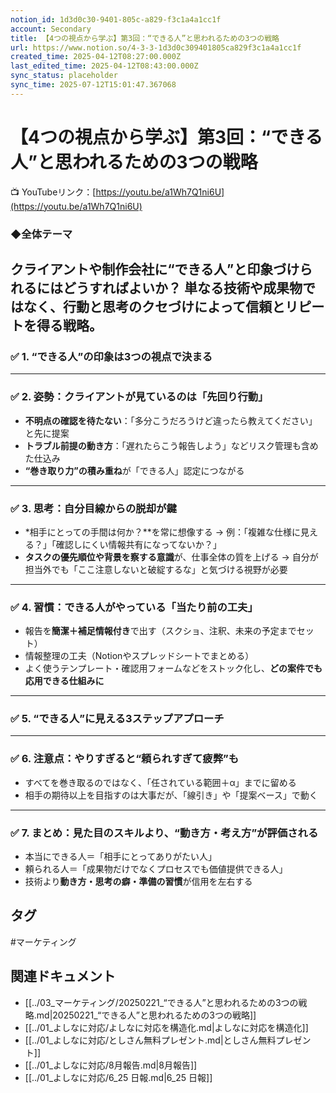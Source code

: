 ```yaml
---
notion_id: 1d3d0c30-9401-805c-a829-f3c1a4a1cc1f
account: Secondary
title: 【4つの視点から学ぶ】第3回：“できる人”と思われるための3つの戦略
url: https://www.notion.so/4-3-3-1d3d0c309401805ca829f3c1a4a1cc1f
created_time: 2025-04-12T08:27:00.000Z
last_edited_time: 2025-04-12T08:43:00.000Z
sync_status: placeholder
sync_time: 2025-07-12T15:01:47.367068
---
```

# 【4つの視点から学ぶ】第3回：“できる人”と思われるための3つの戦略

📺 YouTubeリンク：[https://youtu.be/a1Wh7Q1ni6U](https://youtu.be/a1Wh7Q1ni6U)
### ◆全体テーマ
**クライアントや制作会社に“できる人”と印象づけられるにはどうすればよいか？**
単なる技術や成果物ではなく、**行動と思考のクセづけ**によって信頼とリピートを得る戦略。
---
### ✅ 1. “できる人”の印象は3つの視点で決まる
---
### ✅ 2. 姿勢：クライアントが見ているのは「先回り行動」
- **不明点の確認を待たない**：「多分こうだろうけど違ったら教えてください」と先に提案
- **トラブル前提の動き方**：「遅れたらこう報告しよう」などリスク管理も含めた仕込み
- **“巻き取り力”の積み重ね**が「できる人」認定につながる
---
### ✅ 3. 思考：自分目線からの脱却が鍵
- *相手にとっての手間は何か？**を常に想像する
  → 例：「複雑な仕様に見える？」「確認しにくい情報共有になってないか？」
- **タスクの優先順位や背景を察する意識**が、仕事全体の質を上げる
  → 自分が担当外でも「ここ注意しないと破綻するな」と気づける視野が必要
---
### ✅ 4. 習慣：できる人がやっている「当たり前の工夫」
- 報告を**簡潔＋補足情報付き**で出す（スクショ、注釈、未来の予定までセット）
- 情報整理の工夫（Notionやスプレッドシートでまとめる）
- よく使うテンプレート・確認用フォームなどをストック化し、**どの案件でも応用できる仕組みに**
---
### ✅ 5. “できる人”に見える3ステップアプローチ
---
### ✅ 6. 注意点：やりすぎると“頼られすぎて疲弊”も
- すべてを巻き取るのではなく、「任されている範囲＋α」までに留める
- 相手の期待以上を目指すのは大事だが、「線引き」や「提案ベース」で動く
---
### ✅ 7. まとめ：見た目のスキルより、“動き方・考え方”が評価される
- 本当にできる人＝「相手にとってありがたい人」
- 頼られる人＝「成果物だけでなくプロセスでも価値提供できる人」
- 技術より**動き方・思考の癖・準備の習慣**が信用を左右する

## タグ

#マーケティング 

## 関連ドキュメント

- [[../03_マーケティング/20250221_“できる人”と思われるための3つの戦略.md|20250221_“できる人”と思われるための3つの戦略]]
- [[../01_よしなに対応/よしなに対応を構造化.md|よしなに対応を構造化]]
- [[../01_よしなに対応/としさん無料プレゼント.md|としさん無料プレゼント]]
- [[../01_よしなに対応/8月報告.md|8月報告]]
- [[../01_よしなに対応/6_25 日報.md|6_25 日報]]
